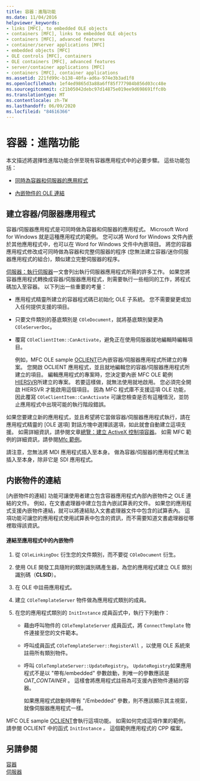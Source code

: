 ```yaml
---
title: 容器：進階功能
ms.date: 11/04/2016
helpviewer_keywords:
- links [MFC], to embedded OLE objects
- containers [MFC], links to embedded OLE objects
- containers [MFC], advanced features
- container/server applications [MFC]
- embedded objects [MFC]
- OLE controls [MFC], containers
- OLE containers [MFC], advanced features
- server/container applications [MFC]
- containers [MFC], container applications
ms.assetid: 221fd99c-b138-40fa-ad6a-974e3b3ad1f8
ms.openlocfilehash: 1ef4ed9865d3a88a6ff85f777984b856d03cc48e
ms.sourcegitcommit: c21b05042debc97d14875e019ee9d698691ffc0b
ms.translationtype: MT
ms.contentlocale: zh-TW
ms.lasthandoff: 06/09/2020
ms.locfileid: "84616366"
---
```

# <a name="containers-advanced-features"></a>容器：進階功能

本文描述將選擇性進階功能合併至現有容器應用程式中的必要步驟。 這些功能包括：

- [同時為容器和伺服器的應用程式](#_core_creating_a_container_server_application)

- [內嵌物件的 OLE 連結](#_core_links_to_embedded_objects)

## <a name="creating-a-containerserver-application"></a><a name="_core_creating_a_container_server_application"></a>建立容器/伺服器應用程式

容器/伺服器應用程式是可同時做為容器和伺服器的應用程式。 Microsoft Word for Windows 就是這種應用程式的範例。 您可以將 Word for Windows 文件內嵌於其他應用程式中，也可以在 Word for Windows 文件中內嵌項目。 將您的容器應用程式修改成可同時做為容器和完整伺服器的程序 (您無法建立容器/迷你伺服器應用程式的組合)，類似建立完整伺服器的程序。

[伺服器：執行伺服器](servers-implementing-a-server.md)一文會列出執行伺服器應用程式所需的許多工作。 如果您將容器應用程式轉換成容器/伺服器應用程式，則需要執行一些相同的工作，將程式碼加入至容器。 以下列出一些重要的考量：

- 應用程式精靈所建立的容器程式碼已初始化 OLE 子系統。 您不需要變更或加入任何提供支援的項目。

- 只要文件類別的基底類別是 `COleDocument`，就將基底類別變更為 `COleServerDoc`。

- 覆寫 `COleClientItem::CanActivate`，避免正在使用伺服器就地編輯時編輯項目。

   例如，MFC OLE sample [OCLIENT](../overview/visual-cpp-samples.md)已內嵌容器/伺服器應用程式所建立的專案。 您開啟 OCLIENT 應用程式，並且就地編輯您的容器/伺服器應用程式所建立的項目。 編輯應用程式的專案時，您決定要內嵌 MFC OLE 範例[HIERSVR](../overview/visual-cpp-samples.md)所建立的專案。 若要這樣做，就無法使用就地啟用。 您必須完全開啟 HIERSVR 才能啟用這個項目。 因為 MFC 程式庫不支援這項 OLE 功能，因此覆寫 `COleClientItem::CanActivate` 可讓您檢查是否有這種情況，並防止應用程式中出現可能的執行階段錯誤。

如果您要建立新的應用程式，並且希望將它當做容器/伺服器應用程式執行，請在應用程式精靈的 [OLE 選項] 對話方塊中選擇該選項，如此就會自動建立這項支援。 如需詳細資訊，請參閱文章[總覽：建立 ActiveX 控制項容器](reference/creating-an-mfc-activex-control-container.md)。 如需 MFC 範例的詳細資訊，請參閱[Mfc 範例](../overview/visual-cpp-samples.md#mfc-samples)。

請注意，您無法將 MDI 應用程式插入至本身。 做為容器/伺服器的應用程式無法插入至本身，除非它是 SDI 應用程式。

## <a name="links-to-embedded-objects"></a><a name="_core_links_to_embedded_objects"></a>内嵌物件的連結

[內嵌物件的連結] 功能可讓使用者建立包含容器應用程式內部內嵌物件之 OLE 連結的文件。 例如，在文書處理器中建立包含內嵌試算表的文件。 如果您的應用程式支援內嵌物件連結，就可以將連結貼入文書處理器文件中包含的試算表內。 這項功能可讓您的應用程式使用試算表中包含的資訊，而不需要知道文書處理器從哪裡取得該資訊。

#### <a name="to-link-to-embedded-objects-in-your-application"></a>連結至應用程式中的內嵌物件

1. 從 `COleLinkingDoc` 衍生您的文件類別，而不要從 `COleDocument` 衍生。

1. 使用 OLE 開發工具隨附的類別識別碼產生器，為您的應用程式建立 OLE 類別識別碼（**CLSID**）。

1. 在 OLE 中註冊應用程式。

1. 建立 `COleTemplateServer` 物件做為應用程式類別的成員。

1. 在您的應用程式類別的 `InitInstance` 成員函式中，執行下列動作：

   - 藉由呼叫物件的 `COleTemplateServer` 成員函式，將 `ConnectTemplate` 物件連接至您的文件範本。

   - 呼叫成員函式 `COleTemplateServer::RegisterAll` ，以使用 OLE 系統來註冊所有類別物件。

   - 呼叫 `COleTemplateServer::UpdateRegistry`。 `UpdateRegistry`如果應用程式不是以 "帶有/embedded" 參數啟動，則唯一的參數應該是*OAT_CONTAINER* 。 這樣會將應用程式註冊為可支援內嵌物件連結的容器。

      如果應用程式啟動時帶有 "/Embedded" 參數，則不應該顯示其主視窗，就像伺服器應用程式一樣。

MFC OLE sample [OCLIENT](../overview/visual-cpp-samples.md)會執行這項功能。 如需如何完成這項作業的範例，請參閱 OCLIENT 中的函式 `InitInstance` *。* 這個範例應用程式的 CPP 檔案。

## <a name="see-also"></a>另請參閱

[容器](containers.md)<br/>
[伺服器](servers.md)

